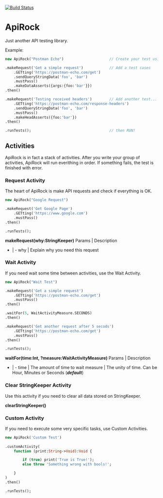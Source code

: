 
[![Build Status](https://travis-ci.org/triture/apirock.svg?branch=master)](https://travis-ci.org/triture/apirock)

# ApiRock
Just another API testing library.

Example:
```haxe
new ApiRock("Postman Echo")                     // Create your test using 'Fluent Interface'

.makeRequest('Get a simple request')            // Add a test cases
    .GETting('https://postman-echo.com/get')
    .sendQueryStringData('foo', 'bar')
    .mustPass()
    .makeDataAsserts({args:{foo:'bar'}})
.then()

.makeRequest('Testing received headers')        // Add another test...
    .GETting('https://postman-echo.com/response-headers')
    .sendQueryStringData('foo', 'bar')
    .mustPass()
    .makeHeadAsserts({foo:'bar'})
.then()

.runTests();                                    // then RUN!
```

## Activities
ApiRock is in fact a stack of activities. After you write your group of activities, ApiRock will run everithing in order. If something fails, the test is finished with error.

### Request Activity
The heart of ApiRock is make API requests and check if everything is OK.

```haxe
new ApiRock("Google Request")

.makeRequest('Get Google Page')
    .GETting('https://www.google.com')
    .mustPass()
.then()

.runTests();
```

**makeRequest(why:StringKeeper)**
Params | Description
- | -
why | Explain why you need this request

### Wait Activity
If you need wait some time between activities, use the Wait Activity.

```haxe
new ApiRock("Wait Test")

.makeRequest('Get a simple request')
    .GETting('https://postman-echo.com/get')
    .mustPass()
.then()

.waitFor(5, WaitActivityMeasure.SECONDS)
.then()

.makeRequest('Get another request after 5 secods')
    .GETting('https://postman-echo.com/get')
    .mustPass()
.then()

.runTests();
```

**waitFor(time:Int, ?measure:WaitActivityMeasure)**
Params | Description
- | -
time | The amount of time to wait
measure | The unity of time. Can be Hour, Minutes or Seconds (***default***)

### Clear StringKeeper Activity
Use this activity if you need to clear all data stored on StringKeeper.

**clearStringKeeper()**

### Custom Activity
If you need to execute some very specific tasks, use Custom Activities.

```haxe
new ApiRock('Custom Test')
        
.customActivity(
    function (print:String->Void):Void {

        if (true) print('True is True!');
        else throw 'Something wrong with bools!';

    }
)
.then()

.runTests();
```